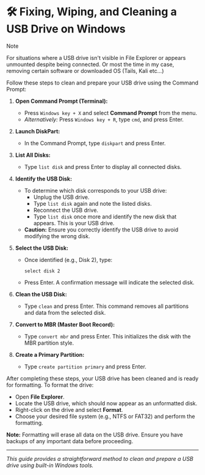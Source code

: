 # 🛠️ Fixing, Wiping, and Cleaning a USB Drive on Windows
 > [!NOTE]
 > For situations where a USB drive isn't visible in File Explorer or appears unmounted despite being connected.
> Or most the time in my case, removing certain software or downloaded OS (Tails, Kali etc...)

Follow these steps to clean and prepare your USB drive using the Command Prompt:

1. **Open Command Prompt (Terminal):**
   - Press `Windows key + X` and select **Command Prompt** from the menu.
   - *Alternatively:* Press `Windows key + R`, type `cmd`, and press Enter.

2. **Launch DiskPart:**
   - In the Command Prompt, type `diskpart` and press Enter.

3. **List All Disks:**
   - Type `list disk` and press Enter to display all connected disks.

4. **Identify the USB Disk:**
   - To determine which disk corresponds to your USB drive:
     - Unplug the USB drive.
     - Type `list disk` again and note the listed disks.
     - Reconnect the USB drive.
     - Type `list disk` once more and identify the new disk that appears. This is your USB drive.
   - **Caution:** Ensure you correctly identify the USB drive to avoid modifying the wrong disk.

5. **Select the USB Disk:**
   - Once identified (e.g., Disk 2), type:
     ```
     select disk 2
     ```
   - Press Enter. A confirmation message will indicate the selected disk.

6. **Clean the USB Disk:**
   - Type `clean` and press Enter. This command removes all partitions and data from the selected disk.

7. **Convert to MBR (Master Boot Record):**
   - Type `convert mbr` and press Enter. This initializes the disk with the MBR partition style.

8. **Create a Primary Partition:**
   - Type `create partition primary` and press Enter.

After completing these steps, your USB drive has been cleaned and is ready for formatting. To format the drive:

- Open **File Explorer**.
- Locate the USB drive, which should now appear as an unformatted disk.
- Right-click on the drive and select **Format**.
- Choose your desired file system (e.g., NTFS or FAT32) and perform the formatting.

**Note:** Formatting will erase all data on the USB drive. Ensure you have backups of any important data before proceeding.

---

*This guide provides a straightforward method to clean and prepare a USB drive using built-in Windows tools.*
